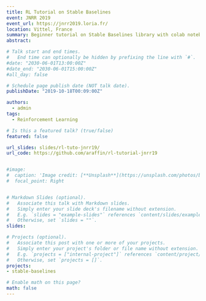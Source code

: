 ```yaml
---
title: RL Tutorial on Stable Baselines
event: JNRR 2019
event_url: https://jnrr2019.loria.fr/
location: Vittel, France
summary: Beginner tutorial on Stable Baselines library with colab notebooks
abstract:

# Talk start and end times.
#   End time can optionally be hidden by prefixing the line with `#`.
#date: "2030-06-01T13:00:00Z"
#date_end: "2030-06-01T15:00:00Z"
#all_day: false

# Schedule page publish date (NOT talk date).
publishDate: "2019-10-18T00:09:00Z"

authors:
  - admin
tags:
  - Reinforcement Learning

# Is this a featured talk? (true/false)
featured: false

url_slides: slides/rl-tuto-jnrr19/
url_code: https://github.com/araffin/rl-tutorial-jnrr19


#image:
#  caption: 'Image credit: [**Unsplash**](https://unsplash.com/photos/bzdhc5b3Bxs)'
#  focal_point: Right


# Markdown Slides (optional).
#   Associate this talk with Markdown slides.
#   Simply enter your slide deck's filename without extension.
#   E.g. `slides = "example-slides"` references `content/slides/example-slides.md`.
#   Otherwise, set `slides = ""`.
slides:

# Projects (optional).
#   Associate this post with one or more of your projects.
#   Simply enter your project's folder or file name without extension.
#   E.g. `projects = ["internal-project"]` references `content/project/deep-learning/index.md`.
#   Otherwise, set `projects = []`.
projects:
- stable-baselines

# Enable math on this page?
math: false
---
```

